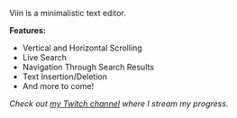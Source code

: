 Viin is a minimalistic text editor.

**Features:**
* Vertical and Horizontal Scrolling
* Live Search
* Navigation Through Search Results
* Text Insertion/Deletion
* And more to come!

*Check out [my Twitch channel](https://www.twitch.tv/amirshelli) where I stream my progress.*
